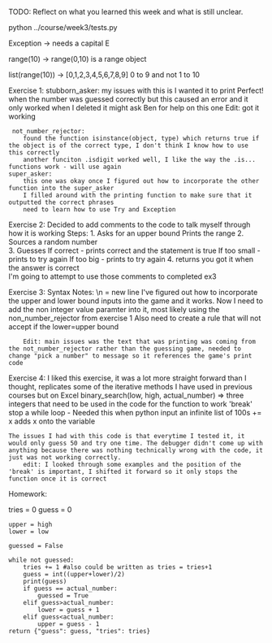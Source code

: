 TODO: Reflect on what you learned this week and what is still unclear.

python ../course/week3/tests.py


Exception -> needs a capital E

range(10) -> range(0,10) is a range object

list(range(10)) -> [0,1,2,3,4,5,6,7,8,9] 0 to 9 and not 1 to 10

Exercise 1:
    stubborn_asker: 
        my issues with this is I wanted it to print Perfect! when the number was guessed correctly but this caused an error and it only worked when I deleted it
        might ask Ben for help on this one
            Edit: got it working

     not_number_rejector:
        found the function isinstance(object, type) which returns true if the object is of the correct type, I don't think I know how to use this correctly
        another funciton .isdigit worked well, I like the way the .is... functions work - will use again
    super_asker:
        this one was okay once I figured out how to incorporate the other function into the super_asker
        I filled around with the printing function to make sure that it outputted the correct phrases
        need to learn how to use Try and Exception

Exercise 2:
    Decided to add comments to the code to talk myself through how it is working
        Steps:
        1. Asks for an upper bound 
            Prints the range
        2. Sources a random number   
        3. Guesses 
            If correct - prints correct and the statement is true
            If too small - prints to try again
            If too big - prints to try again
        4. returns you got it when the answer is correct   
        I'm going to attempt to use those comments to completed ex3

 Exercise 3:
        Syntax Notes:
        \n = new line
    I've figured out how to incorporate the upper and lower bound inputs into the game and it works. 
        Now I need to add the non integer value paramter into it, most likely using the non_number_rejector from exercise 1
        Also need to create a rule that will not accept if the lower=upper bound

        Edit: main issues was the text that was printing was coming from the not_number_rejector rather than the guessing game, needed to change "pick a number" to message so it references the game's print code

Exercise 4:
    I liked this exercise, it was a lot more straight forward than I thought, replicates some of the iterative methods I have used in previous courses but on Excel
        binary_search(low, high, actual_number) => three integers that need to be used in the code for the function to work
        'break' stop a while loop - Needed this when python input an infinite list of 100s
        += x adds x onto the variable

    The issues I had with this code is that everytime I tested it, it would only guess 50 and try one time. The debugger didn't come up with anything because there was nothing technically wrong with the code, it just was not working correctly.
        edit: I looked through some examples and the position of the 'break' is important, I shifted it forward so it only stops the function once it is correct

Homework:



tries = 0
    guess = 0

    upper = high
    lower = low

    guessed = False

    while not guessed:
        tries += 1 #also could be written as tries = tries+1
        guess = int((upper+lower)/2)
        print(guess)
        if guess == actual_number:
            guessed = True
        elif guess>actual_number:
            lower = guess + 1
        elif guess<actual_number:
            upper = guess - 1 
    return {"guess": guess, "tries": tries}